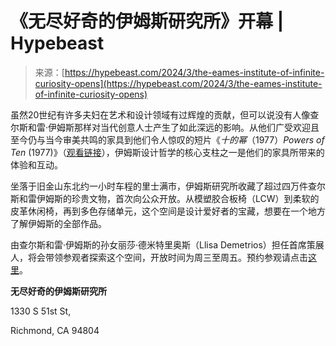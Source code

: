 <!--yml

category: 未分类

date: 2024-05-27 14:55:28

-->

# 《无尽好奇的伊姆斯研究所》开幕 | Hypebeast

> 来源：[https://hypebeast.com/2024/3/the-eames-institute-of-infinite-curiosity-opens](https://hypebeast.com/2024/3/the-eames-institute-of-infinite-curiosity-opens)

虽然20世纪有许多夫妇在艺术和设计领域有过辉煌的贡献，但可以说没有人像查尔斯和雷·伊姆斯那样对当代创意人士产生了如此深远的影响。从他们广受欢迎且至今仍与当今审美共鸣的家具到他们令人惊叹的短片《*十的幂*（1977）*Powers of Ten* (1977)》（[观看链接](https://www.youtube.com/watch?v=0fKBhvDjuy0)），伊姆斯设计哲学的核心支柱之一是他们的家具所带来的体验和互动。

坐落于旧金山东北约一小时车程的里士满市，伊姆斯研究所收藏了超过四万件查尔斯和雷伊姆斯的珍贵文物，首次向公众开放。从模塑胶合板椅（LCW）到柔软的皮革休闲椅，再到多色存储单元，这个空间是设计爱好者的宝藏，想要在一个地方了解伊姆斯的全部作品。

由查尔斯和雷·伊姆斯的孙女丽莎·德米特里奥斯（Llisa Demetrios）担任首席策展人，将会带领参观者探索这个空间，开放时间为周三至周五。预约参观请点击[这里](https://www.eamesinstitute.org/visit/)。

**无尽好奇的伊姆斯研究所**

1330 S 51st St,

Richmond, CA 94804
